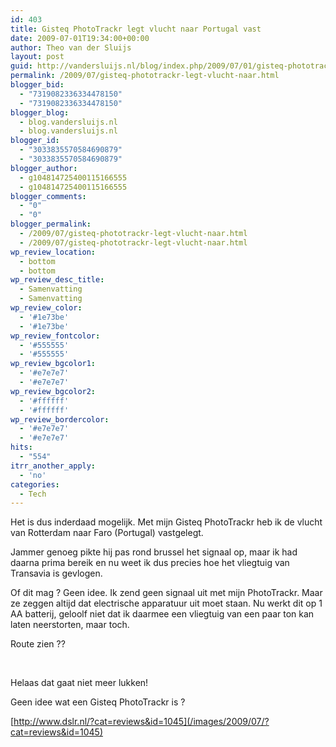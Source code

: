 ```yaml
---
id: 403
title: Gisteq PhotoTrackr legt vlucht naar Portugal vast
date: 2009-07-01T19:34:00+00:00
author: Theo van der Sluijs
layout: post
guid: http://vandersluijs.nl/blog/index.php/2009/07/01/gisteq-phototrackr-legt-vlucht-naar/
permalink: /2009/07/gisteq-phototrackr-legt-vlucht-naar.html
blogger_bid:
  - "7319082336334478150"
  - "7319082336334478150"
blogger_blog:
  - blog.vandersluijs.nl
  - blog.vandersluijs.nl
blogger_id:
  - "3033835570584690879"
  - "3033835570584690879"
blogger_author:
  - g104814725400115166555
  - g104814725400115166555
blogger_comments:
  - "0"
  - "0"
blogger_permalink:
  - /2009/07/gisteq-phototrackr-legt-vlucht-naar.html
  - /2009/07/gisteq-phototrackr-legt-vlucht-naar.html
wp_review_location:
  - bottom
  - bottom
wp_review_desc_title:
  - Samenvatting
  - Samenvatting
wp_review_color:
  - '#1e73be'
  - '#1e73be'
wp_review_fontcolor:
  - '#555555'
  - '#555555'
wp_review_bgcolor1:
  - '#e7e7e7'
  - '#e7e7e7'
wp_review_bgcolor2:
  - '#ffffff'
  - '#ffffff'
wp_review_bordercolor:
  - '#e7e7e7'
  - '#e7e7e7'
hits:
  - "554"
itrr_another_apply:
  - 'no'
categories:
  - Tech
---
```

Het is dus inderdaad mogelijk. Met mijn Gisteq PhotoTrackr heb ik de vlucht van Rotterdam naar Faro (Portugal) vastgelegt.

Jammer genoeg pikte hij pas rond brussel het signaal op, maar ik had daarna prima bereik en nu weet ik dus precies hoe het vliegtuig van Transavia is gevlogen.<!--more-->


  
Of dit mag ? Geen idee. Ik zend geen signaal uit met mijn PhotoTrackr. Maar ze zeggen altijd dat electrische apparatuur uit moet staan. Nu werkt dit op 1 AA batterij, geloolf niet dat ik daarmee een vliegtuig van een paar ton kan laten neerstorten, maar toch.

Route zien ??

&nbsp;

Helaas dat gaat niet meer lukken!

Geen idee wat een Gisteq PhotoTrackr is ?

[http://www.dslr.nl/?cat=reviews&id=1045](/images/2009/07/?cat=reviews&id=1045)
